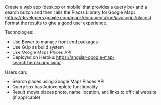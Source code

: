 Create a web app (desktop or mobile) that provides a query box and a search button and then calls the Places Library for Google Maps (https://developers.google.com/maps/documentation/javascript/places). Format the results to give a good user experience.

Technologies:
* Use Bower to manage front end packages
* Use Gulp as build system
* Use Google Maps Places API
* Deployed on Heroku: https://angular-google-map-search.herokuapp.com/

Users can:
* Search places using Google Maps Places API
* Query box has Autocomplete functionality
* Result shows places photo, name, location, and links to official website (if applicable)
